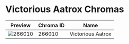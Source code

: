 # Victorious Aatrox Chromas

| Preview | Chroma ID | Name |
|---------|-----------|------|
| ![266010](https://raw.communitydragon.org/latest/plugins/rcp-be-lol-game-data/global/default/v1/champion-chroma-images/266/266010.png) | 266010 | Victorious Aatrox |